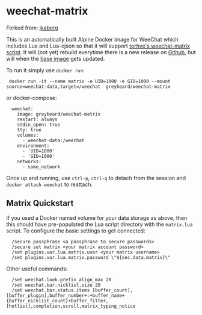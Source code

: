 weechat-matrix
===================

Forked from: [jkaberg](https://github.com/jkaberg/dockerfiles)

This is an automatically built Alpine Docker image for WeeChat which includes Lua and Lua-cjson so that it will support [torhve's weechat-matrix script](https://github.com/torhve/weechat-matrix-protocol-script). It will (not yet) rebuild everytime there is a new release on [Github](https://github.com/weechat/weechat/releases), but will when the [base image](https://hub.docker.com/_/alpine/) gets updated.


To run it simply use ```docker run```:

``` docker run -it --name matrix -e UID=1000 -e GID=1000 --mount source=weechat-data,target=/weechat  greybeard/weechat-matrix```

or docker-compose:
```
  weechat:
    image: greybeard/weechat-matrix
    restart: always
    stdin_open: true
    tty: true
    volumes:
      - weechat-data:/weechat
    environment:
      - 'UID=1000'
      - 'GID=1000'
    networks:
      - some_network
```

Once up and running, use ```ctrl-p```, ```ctrl-q``` to detach from the session and ```docker attach weechat``` to reattach.

## Matrix Quickstart

If you used a Docker named volume for your data storage as above, then this should have pre-populated the Lua script directory with the `matrix.lua` script.  To configure the basic settings to get connected:

```
  /secure passphrase <a passphrase to secure passwords>
  /secure set matrix <your matrix account password>
  /set plugins.var.lua.matrix.user <your matrix username>
  /set plugins.var.lua.matrix.password \"${sec.data.matrix}\"
```

Other useful commands:

```
  /set weechat.look.prefix_align_max 20
  /set weechat.bar.nicklist.size 20
  /set weechat.bar.status.items [buffer_count],[buffer_plugin],buffer_number+:+buffer_name+{buffer_nicklist_count}+buffer_filter,[hotlist],completion,scroll,matrix_typing_notice
```